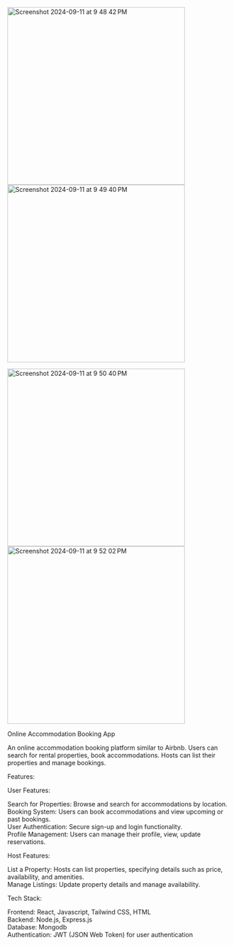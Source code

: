 <img width="400" alt="Screenshot 2024-09-11 at 9 48 42 PM" src="https://github.com/user-attachments/assets/d4556a18-aa21-4eec-be17-ef668739356c"> <img width="400" alt="Screenshot 2024-09-11 at 9 49 40 PM" src="https://github.com/user-attachments/assets/6863988c-2700-489b-82d1-689658259b22">

<img width="400" alt="Screenshot 2024-09-11 at 9 50 40 PM" src="https://github.com/user-attachments/assets/20c83072-4108-4587-ad05-244c9c14699a"> <img width="400" alt="Screenshot 2024-09-11 at 9 52 02 PM" src="https://github.com/user-attachments/assets/5d9684ae-60f0-4414-bb6b-340d78684d7c">





Online Accommodation Booking App

An online accommodation booking platform similar to Airbnb. Users can search for rental properties, book accommodations. Hosts can list their properties and manage bookings.

Features:

User Features:

Search for Properties: Browse and search for accommodations by location.    
Booking System: Users can book accommodations and view upcoming or past bookings.  
User Authentication: Secure sign-up and login functionality.  
Profile Management: Users can manage their profile, view, update reservations.  

Host Features:

List a Property: Hosts can list properties, specifying details such as price, availability, and amenities.  
Manage Listings: Update property details and manage availability.  

Tech Stack:

Frontend: React, Javascript, Tailwind CSS, HTML  
Backend: Node.js, Express.js  
Database: Mongodb  
Authentication: JWT (JSON Web Token) for user authentication
